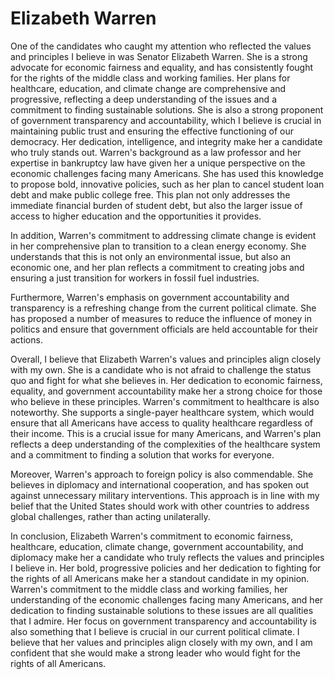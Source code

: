 # Elizabeth Warren

One of the candidates who caught my attention who reflected the values and principles I believe in was Senator Elizabeth Warren. She is a strong advocate for economic fairness and equality, and has consistently fought for the rights of the middle class and working families. Her plans for healthcare, education, and climate change are comprehensive and progressive, reflecting a deep understanding of the issues and a commitment to finding sustainable solutions. She is also a strong proponent of government transparency and accountability, which I believe is crucial in maintaining public trust and ensuring the effective functioning of our democracy. Her dedication, intelligence, and integrity make her a candidate who truly stands out. Warren's background as a law professor and her expertise in bankruptcy law have given her a unique perspective on the economic challenges facing many Americans. She has used this knowledge to propose bold, innovative policies, such as her plan to cancel student loan debt and make public college free. This plan not only addresses the immediate financial burden of student debt, but also the larger issue of access to higher education and the opportunities it provides.

In addition, Warren's commitment to addressing climate change is evident in her comprehensive plan to transition to a clean energy economy. She understands that this is not only an environmental issue, but also an economic one, and her plan reflects a commitment to creating jobs and ensuring a just transition for workers in fossil fuel industries.

Furthermore, Warren's emphasis on government accountability and transparency is a refreshing change from the current political climate. She has proposed a number of measures to reduce the influence of money in politics and ensure that government officials are held accountable for their actions.

Overall, I believe that Elizabeth Warren's values and principles align closely with my own. She is a candidate who is not afraid to challenge the status quo and fight for what she believes in. Her dedication to economic fairness, equality, and government accountability make her a strong choice for those who believe in these principles. Warren's commitment to healthcare is also noteworthy. She supports a single-payer healthcare system, which would ensure that all Americans have access to quality healthcare regardless of their income. This is a crucial issue for many Americans, and Warren's plan reflects a deep understanding of the complexities of the healthcare system and a commitment to finding a solution that works for everyone.

Moreover, Warren's approach to foreign policy is also commendable. She believes in diplomacy and international cooperation, and has spoken out against unnecessary military interventions. This approach is in line with my belief that the United States should work with other countries to address global challenges, rather than acting unilaterally.

In conclusion, Elizabeth Warren's commitment to economic fairness, healthcare, education, climate change, government accountability, and diplomacy make her a candidate who truly reflects the values and principles I believe in. Her bold, progressive policies and her dedication to fighting for the rights of all Americans make her a standout candidate in my opinion. Warren's commitment to the middle class and working families, her understanding of the economic challenges facing many Americans, and her dedication to finding sustainable solutions to these issues are all qualities that I admire. Her focus on government transparency and accountability is also something that I believe is crucial in our current political climate. I believe that her values and principles align closely with my own, and I am confident that she would make a strong leader who would fight for the rights of all Americans. 